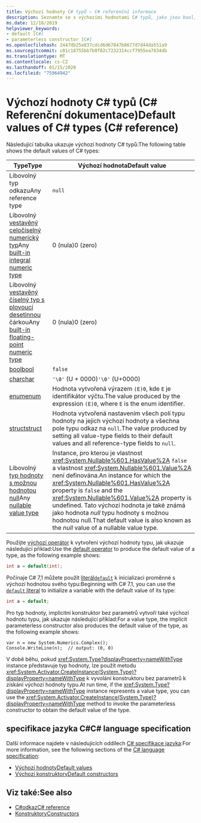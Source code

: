 ```yaml
---
title: Výchozí hodnoty C# typů – C# referenční informace
description: Seznamte se s výchozími hodnotami C# typů, jako jsou bool, char, int, float, Double a more.
ms.date: 12/18/2019
helpviewer_keywords:
- default [C#]
- parameterless constructor [C#]
ms.openlocfilehash: 2447db25e837cdcd6d67847b8677d7d44da551a9
ms.sourcegitcommit: c01c18755bb7b0f82c7232314ccf7955ea7834db
ms.translationtype: MT
ms.contentlocale: cs-CZ
ms.lasthandoff: 01/15/2020
ms.locfileid: "75964942"
---
```

# <a name="default-values-of-c-types-c-reference"></a><span data-ttu-id="42e0f-103">Výchozí hodnoty C# typů (C# Referenční dokumentace)</span><span class="sxs-lookup"><span data-stu-id="42e0f-103">Default values of C# types (C# reference)</span></span>

<span data-ttu-id="42e0f-104">Následující tabulka ukazuje výchozí hodnoty C# typů:</span><span class="sxs-lookup"><span data-stu-id="42e0f-104">The following table shows the default values of C# types:</span></span>

|<span data-ttu-id="42e0f-105">Type</span><span class="sxs-lookup"><span data-stu-id="42e0f-105">Type</span></span>|<span data-ttu-id="42e0f-106">Výchozí hodnota</span><span class="sxs-lookup"><span data-stu-id="42e0f-106">Default value</span></span>|
|---------|------------------|
|<span data-ttu-id="42e0f-107">Libovolný typ odkazu</span><span class="sxs-lookup"><span data-stu-id="42e0f-107">Any reference type</span></span>|`null`|
|<span data-ttu-id="42e0f-108">Libovolný [vestavěný celočíselný numerický typ](integral-numeric-types.md)</span><span class="sxs-lookup"><span data-stu-id="42e0f-108">Any [built-in integral numeric type](integral-numeric-types.md)</span></span>|<span data-ttu-id="42e0f-109">0 (nula)</span><span class="sxs-lookup"><span data-stu-id="42e0f-109">0 (zero)</span></span>|
|<span data-ttu-id="42e0f-110">Libovolný [vestavěný číselný typ s plovoucí desetinnou](floating-point-numeric-types.md) čárkou</span><span class="sxs-lookup"><span data-stu-id="42e0f-110">Any [built-in floating-point numeric type](floating-point-numeric-types.md)</span></span>|<span data-ttu-id="42e0f-111">0 (nula)</span><span class="sxs-lookup"><span data-stu-id="42e0f-111">0 (zero)</span></span>|
|[<span data-ttu-id="42e0f-112">bool</span><span class="sxs-lookup"><span data-stu-id="42e0f-112">bool</span></span>](bool.md)|`false`|
|[<span data-ttu-id="42e0f-113">char</span><span class="sxs-lookup"><span data-stu-id="42e0f-113">char</span></span>](char.md)|<span data-ttu-id="42e0f-114">`'\0'` (U + 0000)</span><span class="sxs-lookup"><span data-stu-id="42e0f-114">`'\0'` (U+0000)</span></span>|
|[<span data-ttu-id="42e0f-115">enum</span><span class="sxs-lookup"><span data-stu-id="42e0f-115">enum</span></span>](enum.md)|<span data-ttu-id="42e0f-116">Hodnota vytvořená výrazem `(E)0`, kde `E` je identifikátor výčtu.</span><span class="sxs-lookup"><span data-stu-id="42e0f-116">The value produced by the expression `(E)0`, where `E` is the enum identifier.</span></span>|
|[<span data-ttu-id="42e0f-117">struct</span><span class="sxs-lookup"><span data-stu-id="42e0f-117">struct</span></span>](../keywords/struct.md)|<span data-ttu-id="42e0f-118">Hodnota vytvořená nastavením všech polí typu hodnoty na jejich výchozí hodnoty a všechna pole typu odkaz na `null`.</span><span class="sxs-lookup"><span data-stu-id="42e0f-118">The value produced by setting all value-type fields to their default values and all reference-type fields to `null`.</span></span>|
|<span data-ttu-id="42e0f-119">Libovolný [typ hodnoty s možnou hodnotou null](nullable-value-types.md)</span><span class="sxs-lookup"><span data-stu-id="42e0f-119">Any [nullable value type](nullable-value-types.md)</span></span>|<span data-ttu-id="42e0f-120">Instance, pro kterou je vlastnost <xref:System.Nullable%601.HasValue%2A> `false` a vlastnost <xref:System.Nullable%601.Value%2A> není definována.</span><span class="sxs-lookup"><span data-stu-id="42e0f-120">An instance for which the <xref:System.Nullable%601.HasValue%2A> property is `false` and the <xref:System.Nullable%601.Value%2A> property is undefined.</span></span> <span data-ttu-id="42e0f-121">Tato výchozí hodnota je také známá jako hodnota *null* typu hodnoty s možnou hodnotou null.</span><span class="sxs-lookup"><span data-stu-id="42e0f-121">That default value is also known as the *null* value of a nullable value type.</span></span>|

<span data-ttu-id="42e0f-122">Použijte [výchozí operátor](../operators/default.md) k vytvoření výchozí hodnoty typu, jak ukazuje následující příklad:</span><span class="sxs-lookup"><span data-stu-id="42e0f-122">Use the [default operator](../operators/default.md) to produce the default value of a type, as the following example shows:</span></span>

```csharp
int a = default(int);
```

<span data-ttu-id="42e0f-123">Počínaje C# 7,1 můžete použít [literál`default`](../operators/default.md#default-literal) k inicializaci proměnné s výchozí hodnotou svého typu:</span><span class="sxs-lookup"><span data-stu-id="42e0f-123">Beginning with C# 7.1, you can use the [`default` literal](../operators/default.md#default-literal) to initialize a variable with the default value of its type:</span></span>

```csharp
int a = default;
```

<span data-ttu-id="42e0f-124">Pro typ hodnoty, implicitní konstruktor bez parametrů vytvoří také výchozí hodnotu typu, jak ukazuje následující příklad:</span><span class="sxs-lookup"><span data-stu-id="42e0f-124">For a value type, the implicit parameterless constructor also produces the default value of the type, as the following example shows:</span></span>

```csharp-interactive
var n = new System.Numerics.Complex();
Console.WriteLine(n);  // output: (0, 0)
```

<span data-ttu-id="42e0f-125">V době běhu, pokud <xref:System.Type?displayProperty=nameWithType> instance představuje typ hodnoty, lze použít metodu <xref:System.Activator.CreateInstance(System.Type)?displayProperty=nameWithType> k vyvolání konstruktoru bez parametrů k získání výchozí hodnoty typu.</span><span class="sxs-lookup"><span data-stu-id="42e0f-125">At run time, if the <xref:System.Type?displayProperty=nameWithType> instance represents a value type, you can use the <xref:System.Activator.CreateInstance(System.Type)?displayProperty=nameWithType> method to invoke the parameterless constructor to obtain the default value of the type.</span></span>

## <a name="c-language-specification"></a><span data-ttu-id="42e0f-126">specifikace jazyka C#</span><span class="sxs-lookup"><span data-stu-id="42e0f-126">C# language specification</span></span>

<span data-ttu-id="42e0f-127">Další informace najdete v následujících oddílech [ C# specifikace jazyka](~/_csharplang/spec/introduction.md):</span><span class="sxs-lookup"><span data-stu-id="42e0f-127">For more information, see the following sections of the [C# language specification](~/_csharplang/spec/introduction.md):</span></span>

- [<span data-ttu-id="42e0f-128">Výchozí hodnoty</span><span class="sxs-lookup"><span data-stu-id="42e0f-128">Default values</span></span>](~/_csharplang/spec/variables.md#default-values)
- [<span data-ttu-id="42e0f-129">Výchozí konstruktory</span><span class="sxs-lookup"><span data-stu-id="42e0f-129">Default constructors</span></span>](~/_csharplang/spec/types.md#default-constructors)

## <a name="see-also"></a><span data-ttu-id="42e0f-130">Viz také:</span><span class="sxs-lookup"><span data-stu-id="42e0f-130">See also</span></span>

- [<span data-ttu-id="42e0f-131">C#odkaz</span><span class="sxs-lookup"><span data-stu-id="42e0f-131">C# reference</span></span>](../index.md)
- [<span data-ttu-id="42e0f-132">Konstruktory</span><span class="sxs-lookup"><span data-stu-id="42e0f-132">Constructors</span></span>](../../programming-guide/classes-and-structs/constructors.md)
